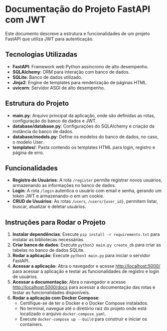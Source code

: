 # Documentação do Projeto FastAPI com JWT

Este documento descreve a estrutura e funcionalidades de um projeto FastAPI que utiliza JWT para autenticação.

## Tecnologias Utilizadas

- **FastAPI**: Framework web Python assíncrono de alto desempenho.
- **SQLAlchemy**: ORM para interação com banco de dados.
- **SQLite**: Banco de dados utilizado.
- **Jinja2**: Engine de templates para renderização de páginas HTML.
- **uvicorn**: Servidor ASGI de alto desempenho.

## Estrutura do Projeto

- **main.py**: Arquivo principal da aplicação, onde são definidas as rotas, configuração do banco de dados e JWT.
- **database/database.py**: Configurações do SQLAlchemy e criação da instância do banco de dados.
- **database/models.py**: Define os modelos do banco de dados, no caso, o modelo User.
- **templates/**: Pasta contendo os templates HTML para login, registro e página de erro.

## Funcionalidades

- **Registro de Usuários**: A rota `/register` permite registrar novos usuários, armazenando as informações no banco de dados.
- **Login**: A rota `/login` autentica o usuário com email e senha, gerando um token JWT e armazenando-o em um cookie.
- **CRUD de Usuários**: As rotas `/users`, `/users/{user_id}`, permitem listar, buscar, atualizar e deletar usuários.

## Instruções para Rodar o Projeto

1. **Instalar dependências**: Execute `pip install -r requirements.txt` para instalar as bibliotecas necessárias.
2. **Criar banco de dados**: Execute `python3 main.py create_db` para criar as tabelas no banco de dados SQLite.
3. **Rodar a aplicação**: Execute `python3 main.py` para iniciar o servidor FastAPI.
4. **Acessar a aplicação**: Abra o navegador e acesse [http://localhost:5000/](http://localhost:5000/) para acessar a aplicação e testar as funcionalidades de registro e login de usuários.
5. **Acessar a documentação**: Abra o navegador e acesse [http://localhost:5000/docs](http://localhost:5000/docs) para acessar a documentação das rotas e testar as funcionalidades disponíveis.
6. **Rodar a aplicação com Docker Compose**:
   - Certifique-se de ter o Docker e o Docker Compose instalados.
   - No terminal, navegue até o diretório raiz do projeto onde está localizado o arquivo `docker-compose.yaml`.
   - Execute `docker-compose up --build` para construir e iniciar os containers.